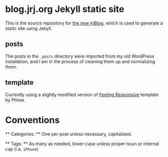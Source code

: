 # blog.jrj.org Jekyll static site

This is the source repository for [the new jrjBlog](http://blog.jrj.org), which is used to generate a static site using Jekyll.

## posts
The posts in the `_posts` directory were imported from my old WordPress installation, and I am in the process of cleaning them up and normalizing them. 

## template
Currently using a slightly modified version of [Feeling Responsive](https://phlow.github.io/feeling-responsive/) template by Phlow.

# Conventions

** Categories: ** One per post unless necessary, capitalized.

** Tags: ** As many as needed, lower-case unless proper noun or internal cap (i.e. `iPhone`)
